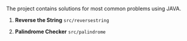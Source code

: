The project contains solutions for most common problems using JAVA.
    
1. **Reverse the String**  `src/reversestring`

2. **Palindrome Checker**  `src/palindrome`
